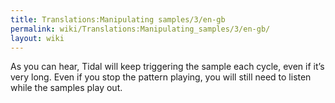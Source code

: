 ```yaml
---
title: Translations:Manipulating samples/3/en-gb
permalink: wiki/Translations:Manipulating_samples/3/en-gb/
layout: wiki
---
```


As you can hear, Tidal will keep triggering the sample each cycle, even
if it’s very long. Even if you stop the pattern playing, you will still
need to listen while the samples play out.
